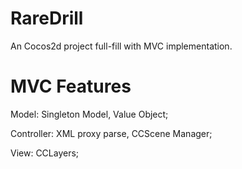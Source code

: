 RareDrill
=========

An Cocos2d project full-fill with MVC implementation.

MVC Features
=========

Model: Singleton Model, Value Object;

Controller:  XML proxy parse, CCScene Manager;

View: CCLayers;
